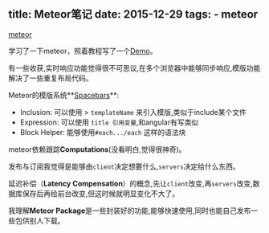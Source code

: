 title: Meteor笔记
date: 2015-12-29
tags: 
    - meteor
---
[meteor](https://github.com/meteor/meteor/)
<!-- more -->

学习了一下meteor，照着教程写了一个[Demo](http://huangmin.meteor.com/)。

有一些收获,实时响应功能觉得很不可思议,在多个浏览器中能够同步响应,模版功能解决了一些重复布局代码。

Meteor的模版系统**[Spacebars](https://github.com/meteor/meteor/blob/devel/packages/spacebars/README.md)**:
	

- Inclusion: 可以使用 > `templateName` 来引入模版,类似于include某个文件
- Expression: 可以使用 `title 引用变量`,和angular有写类似
- Block Helper: 能够使用`#each.../each` 这样的语法块

meteor依赖跟踪**Computations**(没看明白,觉得很神奇)。

发布与订阅我觉得是能够由`client`决定想要什么,`servers`决定给什么东西。

延迟补偿（**Latency Compensation**）的概念,先让`client`改变,再`servers`改变,数据库保存后再给前台改变,但这时候就明显变化不大了。

我理解**Meteor Package**是一些封装好的功能,能够快速使用,同时也能自己发布一些包供别人下载。


